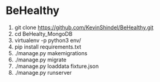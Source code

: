 # BeHealthy

1. git clone https://github.com/KevinShindel/BeHealthy.git
2. cd BeHealty_MongoDB
3. virtualenv -p python3 env/
4. pip install requirements.txt
5. ./manage.py makemigrations
6. ./manage.py migrate
7. ./manage.py loaddata fixture.json
8. ./manage.py runserver
